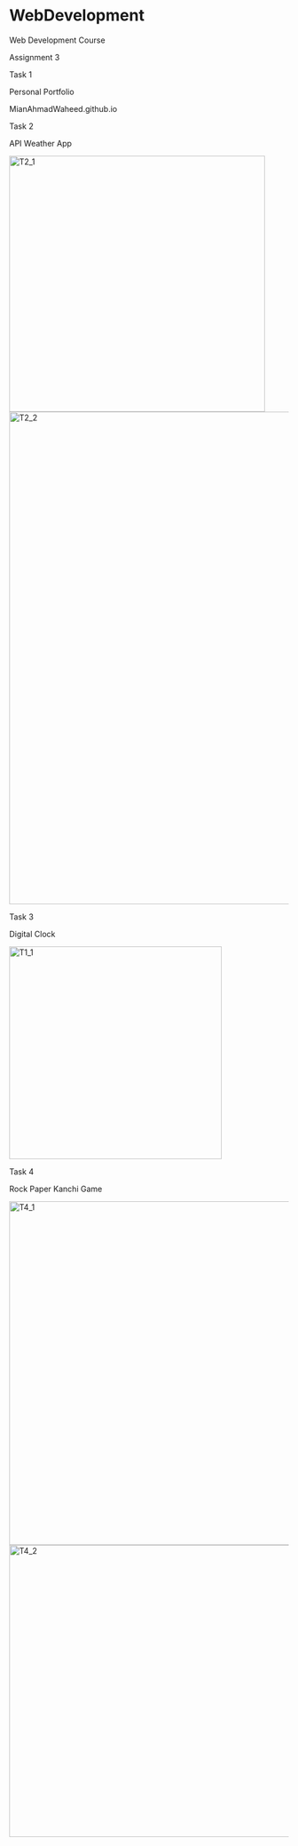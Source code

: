 # WebDevelopment
Web Development Course

Assignment 3 

Task 1 

Personal Portfolio

MianAhmadWaheed.github.io

Task 2

API Weather App

<img width="461" alt="T2_1" src="https://github.com/MianAhmadWaheed/WebDevelopment/assets/158217746/2d682b92-3fa9-4290-b7fa-dd9772c674a7">

<img width="887" alt="T2_2" src="https://github.com/MianAhmadWaheed/WebDevelopment/assets/158217746/bb36dc2f-dd78-4f24-a796-a27bff695f16">


Task 3

Digital Clock

<img width="383" alt="T1_1" src="https://github.com/MianAhmadWaheed/WebDevelopment/assets/158217746/07211ed5-9e50-434f-88c8-659285d7eaed">


Task 4

Rock Paper Kanchi Game


<img width="619" alt="T4_1" src="https://github.com/MianAhmadWaheed/WebDevelopment/assets/158217746/12869f6c-7882-47e4-a714-3713f51ffbf1">

<img width="526" alt="T4_2" src="https://github.com/MianAhmadWaheed/WebDevelopment/assets/158217746/b5e6cfbe-fa80-43b6-a77c-307c5169c53a">

